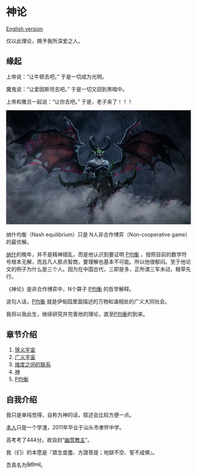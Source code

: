 # 神论

[English version](http://www.bullshitprogram.com/404)

仅以此理论，赐予我所深爱之人。

## 缘起

上帝说：“让牛顿去吧。” 于是一切成为光明。

魔鬼说：“让爱因斯坦去吧。” 于是一切又回到黑暗中。

上帝和撒旦一起说：“让你去吧。” 于是，老子来了！！！

![image](Illidan.jpg)

纳什均衡（Nash equilibrium）只是 N人非合作博弈（Non-cooperative game） 的最优解。

[纳什](https://zh.wikipedia.org/wiki/%E7%BA%A6%E7%BF%B0%C2%B7%E7%A6%8F%E5%B8%83%E6%96%AF%C2%B7%E7%BA%B3%E4%BB%80)的晚年，并不是精神错乱，而是他认识到要证明 [P均衡](https://god-theory.readthedocs.io/zh_CN/latest/chapter_5.html#p) ，按照目前的数学符号根本无解，而且凡人那点智商，要理解也基本不可能。所以他很郁闷。至于他论文的例子为什么是三个人。因为在中国古代，三即是多，正所谓三军未动，粮草先行。

《神论》是非合作博弈中，N个算子 [P均衡](https://god-theory.readthedocs.io/zh_CN/latest/chapter_5.html#p) 的哲学解释。

说句人话，[P均衡](https://god-theory.readthedocs.io/zh_CN/latest/chapter_5.html#p) 就是伊甸园里面描述的万物和谐相处的广义大同社会。

我将以我此生，继续研究并完善他的理论，直至[P均衡](https://god-theory.readthedocs.io/zh_CN/latest/chapter_5.html#p)的到来。

## 章节介绍

1. [狭义宇宙](https://god-theory.readthedocs.io/zh_CN/latest/chapter_1.html)
2. [广义宇宙](https://god-theory.readthedocs.io/zh_CN/latest/chapter_2.html)
3. [维度之间的联系](https://god-theory.readthedocs.io/zh_CN/latest/chapter_3.html)
4. [神](https://god-theory.readthedocs.io/zh_CN/latest/chapter_4.html)
5. [P均衡](https://god-theory.readthedocs.io/zh_CN/latest/chapter_5.html)

## 自我介绍

我只是单纯觉得，自称为神的话，叙述会比较方便一点。

[本人](zeusro.md)只是一个学渣，2011年毕业于汕头市聿怀中学。

高考考了444分。故自封“[幽冥教主](https://zh.wikipedia.org/zh/%E5%9C%B0%E8%97%8F%E8%8F%A9%E8%90%A8)”。

我（们）的本愿是『眾生度盡、方證菩提；地獄不空、誓不成佛』。

吾真名为क्षितिगर्भ。
